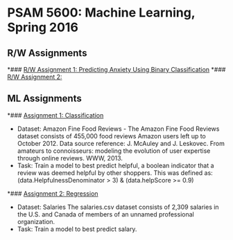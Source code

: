 # PSAM 5600: Machine Learning, Spring 2016

## R/W Assignments
*### [R/W Assignment 1: Predicting Anxiety Using Binary Classification](https://docs.google.com/document/d/15Nf49hNBZZAWTYnQV9ekZd65abDazUuGRF8SQiaC1iA/edit)
*### [R/W Assignment 2: ](https://docs.google.com/document/d/1vW06z9gbXGKLwVtBuilGueoPweMbAhdHjoh-R8bQPYM/edit)


## ML Assignments
*### [Assignment 1: Classification](https://github.com/compagnb/MachineLearning/blob/master/Assignment1.md)
   *   Dataset: Amazon Fine Food Reviews - The Amazon Fine Food Reviews dataset consists of 455,000 food reviews Amazon users left up to October 2012. Data source reference: J. McAuley and J. Leskovec. From amateurs to connoisseurs: modeling the evolution of user expertise through online reviews. WWW, 2013.
   *   Task: Train a model to best predict helpful, a boolean indicator that a review was deemed helpful by other shoppers. This was defined as: (data.HelpfulnessDenominator > 3) & (data.helpScore >= 0.9) 

*### [Assignment 2: Regression](https://github.com/compagnb/MachineLearning/blob/master/Assignment2.md)
   *   Dataset: Salaries The salaries.csv dataset consists of 2,309 salaries in the U.S. and Canada of members of an unnamed professional organization. 
   *   Task: Train a model to best predict salary. 

